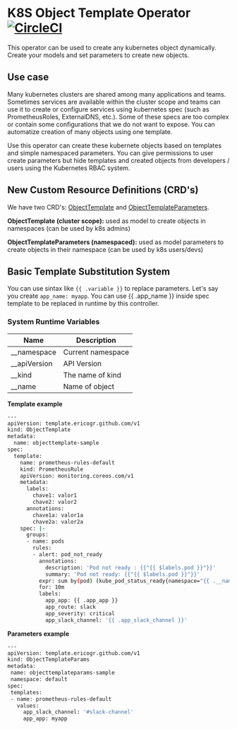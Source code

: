 # K8S Object Template Operator [![CircleCI](https://circleci.com/gh/ericogr/k8s-object-template-operator.svg?style=svg)](https://circleci.com/gh/ericogr/k8s-object-template-operator)
This operator can be used to create any kubernetes object dynamically. Create your models and set parameters to create new objects.

## Use case
Many kubernetes clusters are shared among many applications and teams. Sometimes services are available within the cluster scope and teams can use it to create or configure services using kubernetes spec (such as PrometheusRoles, ExternalDNS, etc.). Some of these specs are too complex or contain some configurations that we do not want to expose. You can automatize creation of many objects using one template.

Use this operator can create these kubernete objects based on templates and simple namespaced parameters. You can give permissions to user create parameters but hide templates and created objects from developers / users using the Kubernetes RBAC system.

## New Custom Resource Definitions (CRD's)
We have two CRD's: [ObjectTemplate](config/crd/bases/template.ericogr.github.com_objecttemplates.yaml) and [ObjectTemplateParameters](config/crd/bases/template.ericogr.template.ericogr.github.com_objecttemplateparams.yaml).

**ObjectTemplate (cluster scope):** used as model to create objects in namespaces (can be used by k8s admins)

**ObjectTemplateParameters (namespaced):** used as model parameters to create objects in their namespace (can be used by k8s users/devs)

## Basic Template Substitution System
You can use sintax like ```{{ .variable }}``` to replace parameters. Let's say you create ```app_name: myapp```. You can use {{ .app_name }} inside spec template to be replaced in runtime by this controller.

### System Runtime Variables

|Name         |Description       |
|-------------|------------------|
|__namespace  |Current namespace |
|__apiVersion |API Version       |
|__kind       |The name of kind  |
|__name       |Name of object    |

**Template example**

```sh
---
apiVersion: template.ericogr.github.com/v1
kind: ObjectTemplate
metadata:
  name: objecttemplate-sample
spec:
  template:
    name: prometheus-rules-default
    kind: PrometheusRule
    apiVersion: monitoring.coreos.com/v1
    metadata:
      labels:
        chave1: valor1
        chave2: valor2
      annotations:
        chave1a: valor1a
        chave2a: valor2a
    spec: |-
      groups:
      - name: pods
        rules:
        - alert: pod_not_ready
          annotations:
            description: 'Pod not ready : {{"{{ $labels.pod }}"}}'
            summary: 'Pod not ready: {{"{{ $labels.pod }}"}}'
          expr: sum by(pod) (kube_pod_status_ready{namespace="{{ .__namespace }}"} == 0) != 0
          for: 10m
          labels:
            app_app: {{ .app_app }}
            app_route: slack
            app_severity: critical
            app_slack_channel: '{{ .app_slack_channel }}'

 ```

 **Parameters example**

 ```sh
 ---
apiVersion: template.ericogr.github.com/v1
kind: ObjectTemplateParams
metadata:
  name: objecttemplateparams-sample
  namespace: default
spec:
  templates:
  - name: prometheus-rules-default
    values:
      app_slack_channel: '#slack-channel'
      app_app: myapp
 ```
